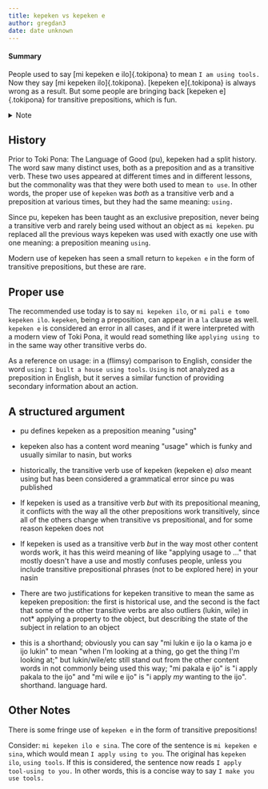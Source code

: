 ```yaml
---
title: kepeken vs kepeken e
author: gregdan3
date: date unknown
---
```


#### Summary

People used to say [mi kepeken e ilo]{.tokipona} to mean `I am using tools.` Now they say
[mi kepeken ilo]{.tokipona}. [kepeken e]{.tokipona} is always wrong as a result. But some people are
bringing back [kepeken e]{.tokipona} for transitive prepositions, which is fun.

<details> <summary> Note </summary>

In the History section, I give a brief overview of the historical use of
kepeken. My involvement with the Toki Pona community only began in July of
2021, so I was not present for any historical practices of Toki Pona. However,
I have seen old lessons and documentation, particularly jan Pije's course, from
prior to pu. As such, I provide everything I know to be true as of today.

If you'd like to see how kepeken was taught as far back as 2006, check
[here](https://web.archive.org/web/20071017110330/http://bknight0.myweb.uga.edu/toki/lesson/lesson6.html)!

</details>

## History

Prior to Toki Pona: The Language of Good (pu), kepeken had a split history. The
word saw many distinct uses, both as a preposition and as a transitive verb.
These two uses appeared at different times and in different lessons, but the
commonality was that they were both used to mean `to use`. In other words, the
proper use of `kepeken` was _both_ as a transitive verb and a preposition at
various times, but they had the same meaning: `using.`

Since pu, kepeken has been taught as an exclusive preposition, never being a
transitive verb and rarely being used without an object as `mi kepeken`. pu
replaced all the previous ways kepeken was used with exactly one use with one
meaning: a preposition meaning `using`.

Modern use of kepeken has seen a small return to `kepeken e` in the form of
transitive prepositions, but these are rare.

## Proper use

The recommended use today is to say `mi kepeken ilo`, or `mi pali e tomo kepeken ilo`. `kepeken`, being a preposition, can appear in a `la` clause as
well. `kepeken e` is considered an error in all cases, and if it were
interpreted with a modern view of Toki Pona, it would read something like
`applying using to` in the same way other transitive verbs do.

As a reference on usage: in a (flimsy) comparison to English, consider the word
`using`: `I built a house using tools`. `Using` is not analyzed as a
preposition in English, but it serves a similar function of providing secondary
information about an action.

## A structured argument

- pu defines kepeken as a preposition meaning "using"
- kepeken also has a content word meaning "usage" which is funky and usually similar to nasin, but works
- historically, the transitive verb use of kepeken (kepeken e) _also_ meant using but has been considered a grammatical error since pu was published

- If kepeken is used as a transitive verb _but_ with its prepositional meaning, it conflicts with the way all the other prepositions work transitively, since all of the others change when transitive vs prepositional, and for some reason kepeken does not
- If kepeken is used as a transitive verb _but_ in the way most other content words work, it has this weird meaning of like "applying usage to ..." that mostly doesn't have a use and mostly confuses people, unless you include transitive prepositional phrases (not to be explored here) in your nasin
- There are two justifications for kepeken transitive to mean the same as kepeken preposition: the first is historical use, and the second is the fact that some of the other transitive verbs are also outliers (lukin, wile) in not\* applying a property to the object, but describing the state of the subject in relation to an object

- this is a shorthand; obviously you can say "mi lukin e ijo la o kama jo e ijo lukin" to mean "when I'm looking at a thing, go get the thing I'm looking at;" but lukin/wile/etc still stand out from the other content words in not commonly being used this way; "mi pakala e ijo" is "i apply pakala to the ijo" and "mi wile e ijo" is "i apply _my_ wanting to the ijo". shorthand. language hard.

## Other Notes

There is some fringe use of `kepeken e` in the form of transitive prepositions!

Consider: `mi kepeken ilo e sina`. The core of the sentence is `mi kepeken e sina`, which would mean `I apply using to you`. The original has `kepeken ilo`,
`using tools`. If this is considered, the sentence now reads `I apply tool-using to you.` In other words, this is a concise way to say `I make you use tools.`

